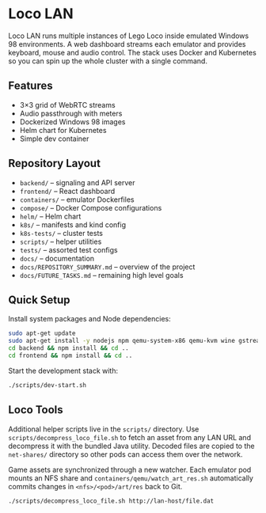 # Loco LAN

Loco LAN runs multiple instances of Lego Loco inside emulated Windows 98 environments.
A web dashboard streams each emulator and provides keyboard, mouse and audio control.
The stack uses Docker and Kubernetes so you can spin up the whole cluster with a
single command.

## Features
- 3×3 grid of WebRTC streams
- Audio passthrough with meters
- Dockerized Windows 98 images
- Helm chart for Kubernetes
- Simple dev container

## Repository Layout
- `backend/` – signaling and API server
- `frontend/` – React dashboard
- `containers/` – emulator Dockerfiles
- `compose/` – Docker Compose configurations
- `helm/` – Helm chart
- `k8s/` – manifests and kind config
- `k8s-tests/` – cluster tests
- `scripts/` – helper utilities
- `tests/` – assorted test configs
- `docs/` – documentation
- `docs/REPOSITORY_SUMMARY.md` – overview of the project
- `docs/FUTURE_TASKS.md` – remaining high level goals

## Quick Setup
Install system packages and Node dependencies:

```bash
sudo apt-get update
sudo apt-get install -y nodejs npm qemu-system-x86 qemu-kvm wine gstreamer1.0-tools pulseaudio docker.io tcpdump
cd backend && npm install && cd ..
cd frontend && npm install && cd ..
```

Start the development stack with:

```bash
./scripts/dev-start.sh
```

## Loco Tools
Additional helper scripts live in the `scripts/` directory. Use `scripts/decompress_loco_file.sh` to fetch an asset from any LAN URL and decompress it with the bundled Java utility. Decoded files are copied to the `net-shares/` directory so other pods can access them over the network.

Game assets are synchronized through a new watcher. Each emulator pod mounts an
NFS share and `containers/qemu/watch_art_res.sh` automatically commits changes in
`<nfs>/<pod>/art/res` back to Git.

```bash
./scripts/decompress_loco_file.sh http://lan-host/file.dat
```
